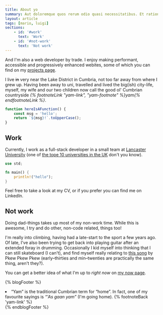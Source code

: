 ```yaml
---
title: About yo
summary: Aut doloremque quos rerum odio quasi necessitatibus. Et ratione nam et suscipit eveniet quaerat soluta.
layout: article
tags: [mario, luigi]
sections:
    - id: '#work'
      text: 'Work'
    - id: '#not-work'
      text: 'Not work'
---
```


And I'm also a web developer by trade. I enjoy making performant, accessible and progressively enhanced webites, some of which you can find on my [projects page](/projects).

I live ~~in~~ very near the Lake District in Cumbria, not too far away from where I grew up. Having been away to uni, travelled and lived the big(ish) city-life, myself, my wife and our two children now call the good ol' Cumbrian countryside _{% footnoteLink "yam-link", "yam-footnote" %}yam{% endfootnoteLink %}_.

```js
function hereIsAFunction() {
    const msg = 'hello';
    return `${msg}!`.toUpperCase();
}
```

## Work

Currently, I work as a full-stack developer in a small team at [Lancaster University](https://www.lancaster.ac.uk) (one of [the tope 10 universities in the UK](https://www.theguardian.com/education/ng-interactive/2018/may/29/university-league-tables-2019) don't you know).

```rust
use std;

fn main() {
    println!("hello");
}
```

Feel free to take a look at my CV, or if you prefer you can find me on LinkedIn.

## Not work

Doing dad-things takes up most of my non-work time. While this is awesome, I try and do other, non-code related, things too!

I'm really into climbing, having had a late-start to the sport a few years ago. Of late, I've also been trying to get back into playing guitar after an extended foray in drumming. Occasionally I kid myself into thinking that I can still skateboard (I can't), and find myself really relating to [this song](https://pkewx3.bandcamp.com/track/mid-20s-skateboarder-4") by Pkew Pkew Pkew (early&ndash;thirties and min&ndash;twenties are practically the same thing, aren't they?).

You can get a better idea of what I'm up to _right now_ on [my now page](/now).

{% blogFooter %}
<li id="yam-footnote">
    &ldquo;Yam&rdquo; is the traditional Cumbrian term for &ldquo;home&rdquo;. In fact, one of my favourite sayings is <i>&ldquo;'As gaan yam&rdquo;</i> (I'm going home).
    {% footnoteBack 'yam-link' %}
</li>
{% endblogFooter %}